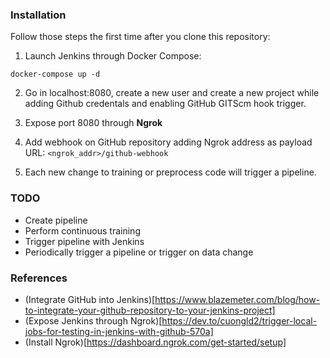 ### Installation

Follow those steps the first time after you clone this repository:

1. Launch Jenkins through Docker Compose:

```console
docker-compose up -d
```

2. Go in localhost:8080, create a new user and create a new project while adding Github credentals and enabling GitHub GITScm hook trigger.

3. Expose port 8080 through **Ngrok**

3. Add webhook on GitHub repository adding Ngrok address as payload URL: `<ngrok_addr>/github-webhook`

4. Each new change to training or preprocess code will trigger a pipeline.

### TODO

* Create pipeline
* Perform continuous training
* Trigger pipeline with Jenkins
* Periodically trigger a pipeline or trigger on data change

### References
* (Integrate GitHub into Jenkins)[https://www.blazemeter.com/blog/how-to-integrate-your-github-repository-to-your-jenkins-project]
* (Expose Jenkins through Ngrok)[https://dev.to/cuongld2/trigger-local-jobs-for-testing-in-jenkins-with-github-570a]
* (Install Ngrok)[https://dashboard.ngrok.com/get-started/setup]